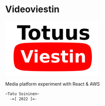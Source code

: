 # Videoviestin

![Logo](https://github.com/Digitanalogik/videoviestin/blob/main/src/images/totuus-viestin.png)

Media platform experiment with React & AWS

```
~Tatu Soininen~
  -=[ 2022 ]=-
```
